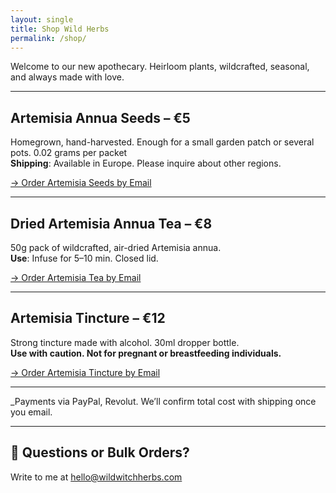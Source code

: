 ```yaml
---
layout: single
title: Shop Wild Herbs
permalink: /shop/
---
```


Welcome to our new apothecary. Heirloom plants, wildcrafted, seasonal, and always made with love.

---

##  Artemisia Annua Seeds – €5  
Homegrown, hand-harvested. Enough for a small garden patch or several pots. 0.02 grams per packet  
**Shipping**: Available in Europe. Please inquire about other regions. 


[→ Order Artemisia Seeds by Email](mailto:info@wildwitchherbs.com?subject=Order%20Request%20-%20Artemisia%20Seeds&body=Hi%20Wild%20Witch%20Herbs%2C%0A%0AI'd%20like%20to%20order%20the%20Artemisia%20annua%20Seeds.%0A%0AMy%20name%3A%0AMy%20shipping%20address%3A%0APreferred%20payment%20method%20(PayPal%2C%20Revolut)%3A%0A%0AThank%20you.)

---

##  Dried Artemisia Annua Tea – €8  
50g pack of wildcrafted, air-dried Artemisia annua.  
**Use**: Infuse for 5–10 min. Closed lid.


[→ Order Artemisia Tea by Email](mailto:info@wildwitchherbs.com?subject=Order%20Request%20-%20Artemisia%20Tea&body=Hi%20Wild%20Witch%20Herbs%2C%0A%0AI'd%20like%20to%20order%20the%20Artemisia%20annua%20Tea.%0A%0AMy%20nam)

---

##  Artemisia Tincture – €12  
Strong tincture made with alcohol. 30ml dropper bottle.  
**Use with caution. Not for pregnant or breastfeeding individuals.**  


[→ Order Artemisia Tincture by Email](mailto:info@wildwitchherbs.com?subject=Order%20Request%20-%20Artemisia%20Tincture&body=Hi%20Wild%20Witch%20Herbs%2C%0A%0AI'd%20like%20to%20order%20the%20Artemisia%20annua%20Tincture.%0A%0AMy%20name%3A%0AMy%20shipping%20address%3A%0APreferred%20payment%20method%20(PayPal%2C%20Revolut)%3A%0A%0AThank%20you.)

---

_Payments via PayPal, Revolut. 
We’ll confirm total cost with shipping once you email.

---

## 💌 Questions or Bulk Orders?  
Write to me at [hello@wildwitchherbs.com](mailto:info@wildwitchherbs.com)



